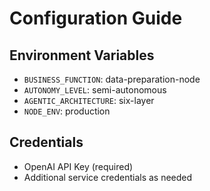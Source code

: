 # Configuration Guide

## Environment Variables
- `BUSINESS_FUNCTION`: data-preparation-node
- `AUTONOMY_LEVEL`: semi-autonomous
- `AGENTIC_ARCHITECTURE`: six-layer
- `NODE_ENV`: production

## Credentials
- OpenAI API Key (required)
- Additional service credentials as needed

